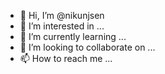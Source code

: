 - 👋 Hi, I’m @nikunjsen
- 👀 I’m interested in ...
- 🌱 I’m currently learning ...
- 💞️ I’m looking to collaborate on ...
- 📫 How to reach me ...

<!---
nikunjsen/nikunjsen is a ✨ special ✨ repository because its `README.md` (this file) appears on your GitHub profile.
You can click the Preview link to take a look at your changes.
--->
